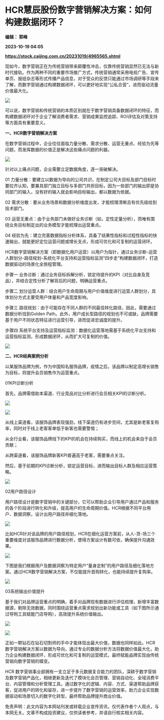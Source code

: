 # HCR慧辰股份数字营销解决方案：如何构建数据闭环？
**编辑： 郭峰**

**2023-10-19 04:05**

**https://stock.caijing.com.cn/20231019/4965565.shtml**

现如今，数字营销正在为传统营销带来颠覆性冲击，仅靠传统营销显然已无法与新时代接轨。作为两种不同的重要市场推广方式，传统营销通常采用电视广告、宣传单页、报纸杂志等形式传播产品信息，对于受众的反馈只能通过市场调研等手段来了解，而数字营销通过构建数据闭环，可以更好地实现“公私合营”，进而驱动流量价值最大化。

![](https://file.qxy2021.com/info/value/file/20231019-212bc927-c171-4123-a403-a2f94e727b09.png)

可以说，数字营销和传统营销的本质区别就在于数字营销具备数据闭环的特征，而构建数据闭环对于企业了解消费者需求、营销成果监控追踪、ROI评估及对策支持等方面具有重要意义。

**一、HCR数字营销解决方案**

在数字营销过程中，企业往往面临力量分散、需求分散、运营无重点、经验为先等问题，而发挥数据的价值正是解决这些痛点问题的利器。

![](https://file.qxy2021.com/info/value/file/20231019-95818670-4869-4840-b5ab-07a02e891a4f.png)

针对以上痛点问题，企业需要立足数据角度，逐一突破解决。

01 力量分散：要建立以数据为导向的公司共识，在制定公司大目标及部门目标时要拉齐认知，要兼具部门独立目标与多部门共担目标，因为一些部门的输出即是协同部门的输入，没有好的输入就会影响目标输出，都以数据为依据。

02 需求分散：要从业务场景和数据分析维度出发，才能梳理清晰且有优先级给到技术部门。

03 运营无重点：由于业务部门未做好业务诊断（如，定性定量分析），而唯有围绕业务目标制定出的业务模型才能梳理出运营重点。

04 经验为先：建立完善数据指标分析体系，具备了结果性指标和过程性指标的快速输出，就能更好定位运营问题或增长支点，形成可优化和可复制的运营闭环。

HCR数字营销解决方案（即数据化用户运营）以用户为指针，通过业务诊断-运营人群划分-路径规划-系统化平台支持和运营指标监测“四步走”构建数据闭环，打造数据驱动的场景化全旅程管理。

步骤一 业务诊断：通过业务目标拆解分析，锁定待提升的KPI（对比自身及竞品），并结合定性分析了解背后的问题，明确运营重点。

步骤二 划分运营人群：结合用户生命周期与用户价值维度进行运营人群划分，具体划分方式主要受用户体量和产品宽度影响。

步骤三 路径规划：由于可能存在不同人群的不同最佳转化路径，因此，需要通过数据分析找到Golden Path。此外，用户成长型路径的规划也不可或缺，品牌需要基于用户不同状态特征进行运营引导，进而促进忠诚度的提升。

步骤四 系统平台支持及运营指标监测：数据化运营落地需基于系统化平台支持和运营指标监测，形成数据闭环，从而扩大可复制的价值。

![](https://file.qxy2021.com/info/value/file/20231019-1837d79d-25ba-48f9-bc9d-7dfbfa92ea8c.png)

**二、HCR经典案例分析**

以某服饰品牌为例，作为中国知名服饰品牌，疫情之后，该品牌以制定高增长销售为目标，将提升会员销售作为运营重点。

01KPI诊断分析

首先，品牌需借助本渠道、行业竞品对比分析进行会员相关KPI的诊断分析。

![](https://file.qxy2021.com/info/value/file/20231019-1702d868-d1a9-4d85-8b43-041afae0ba60.png)

![](https://file.qxy2021.com/info/value/file/20231019-f7307136-59c2-44ff-9c8b-749601e49d8b.png)

从线上渠道看，该服饰品牌表现强劲，线下渠道仍有进步空间，尤其是新老客复购率，同时对于线上老客客单低于新客也需要警惕；

从全行业看，该服饰品牌线下的KPI的机会在持续购买，而线上的机会来自于会员贡献；

从跨渠道看，该服饰品牌新客KPI普遍高于老客，需要重点关注。

然后，基于前期的KPI诊断分析，锁定运营目标，进而输出目标人群及相应运营策略。

![](https://file.qxy2021.com/info/value/file/20231019-7db05676-c72e-4566-b685-b0495bc2e50f.png)

02用户路径设计

用户路径设计是数字营销中的关键部分，它可以帮助企业引导用户通过产品和服务的各个阶段进行转化和升级，提高用户的生命周期价值。HCR根据不同平台用户、数据洞察，设计出用户路径并细化落地。

![](https://file.qxy2021.com/info/value/file/20231019-1de1de24-91d1-4906-ba84-2b34924ca546.png)

比如HCR针对该品牌的用户路径规划，HCR在细化运营方案前，从人-货-场三个重要维度对该服饰品牌进行数据分析，使得方案设计有数可依，确保提升沟通效果。

![](https://file.qxy2021.com/info/value/file/20231019-1f36771a-47b0-40d1-98bb-6e3963a30d77.png)

下图是我们根据用户及数据洞察为特定用户“量身定制”的用户路径及细化落地方案。通过HCR数字营销解决方案，不仅能提升首购转化，也能持续提升复购率。

![](https://file.qxy2021.com/info/value/file/20231019-161414c0-bb15-4f35-9cc5-39da1c341d3e.png)

03系统输出价值提升

基于我们对品牌运营重点的明确，着手对品牌现有数据进行评估梳理，新增丰富数据源，剔除无效数据，同时围绕运营重点需求规划出新功能或工具（如下图所示通过导购工具赋能门店导购），高效提升系统价值输出。

![](https://file.qxy2021.com/info/value/file/20231019-d15c2649-075c-45a3-90f7-5fe1ed53aec2.png)

![](https://file.qxy2021.com/info/value/file/20231019-0c917735-d7f9-404a-850b-af0f438d58f7.png)

正如一颗钻石在钻石切割师的手中才能体现出最大价值，数据也同样如此。HCR数字营销解决方案以数据为导向，通过专业的数据分析方法将数据价值最大化，助力企业构建数据闭环，形成可优化和可复制的运营模式，最终赋能品牌实现由传统营销向数字营销的蝶变。

HCR 数字营销事业部拥有一支立足于多元数据复合能力的团队，深耕于数字营销及数字营销产品化，相继更新及迭代了模块化会员管理、营销自动化、全域消费平台、内容管理和分析管理工具。通过数字化的逻辑、内容、方式、渠道帮助品牌获客，促进用户的转化和留存，进一步提升了数字营销的运营效率，助力企业实现数据驱动和场景切入的数字化转型，最终帮助品牌提升商业价值。

免责声明：此文内容为本网站刊发或转载企业宣传资讯，仅代表作者个人观点，与本网无关。文章不构成投资建议，仅供读者参考，并请自行核实相关内容。